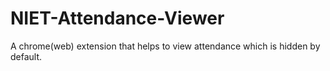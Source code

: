# NIET-Attendance-Viewer
A chrome(web) extension that helps to view attendance which is hidden by default.
